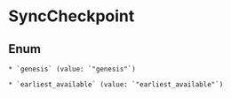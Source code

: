 
# SyncCheckpoint

## Enum


    * `genesis` (value: `"genesis"`)

    * `earliest_available` (value: `"earliest_available"`)



